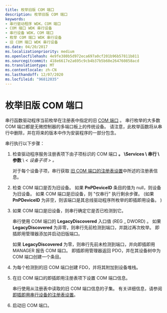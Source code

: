 ```yaml
---
title: 枚举旧版 COM 端口
description: 枚举旧版 COM 端口
keywords:
- 串行驱动程序 WDK，COM 端口
- COM 端口 WDK 串行设备
- 串行设备 WDK，COM 端口
- 枚举 COM 端口 WDK 串行设备
- 旧 COM 端口 WDK 串行设备
ms.date: 04/20/2017
ms.localizationpriority: medium
ms.openlocfilehash: 4e9fe380b5d972eca697a0cf201b96b57811b811
ms.sourcegitcommit: 418e6617e2a695c9cb4b37b5b60e264760858acd
ms.translationtype: MT
ms.contentlocale: zh-CN
ms.lasthandoff: 12/07/2020
ms.locfileid: "96812035"
---
```

# <a name="enumerating-legacy-com-ports"></a>枚举旧版 COM 端口





串行函数驱动程序当前枚举在注册表中指定的旧 [COM 端口](configuration-of-com-ports.md) 。 串行枚举的大多数 COM 端口都是无微控制器的多端口板上的传统设备。 请注意，此枚举函数将从串行中删除，并在将来的版本中作为安装程序的一部分包含。

串行执行以下步骤：

1.  检查驱动程序服务注册表项下由子项标识的 COM 端口 **。 \\Services \\ 串行 \\ 参数** \\ &lt; *设备子项 &gt; 。*

    对于每个设备子项，串行获取 [旧 COM 端口的注册表设置](registry-settings-for-a-legacy-com-port.md)中所述的注册表信息。

2.  检查 COM 端口是否为旧设备。 如果 **PnPDeviceID** 条目的值为 null，则设备为旧设备。 如果 COM 端口是旧设备，则 "仅串行" 执行剩余步骤。  (如果 **PnPDeviceID** 为非空，则该端口是其总线驱动程序所枚举的即插即用设备。 ) 

3.  如果 COM 端口是旧设备，则串行确定它是否已检测到它。

    串行使用 COM 端口的 **LegacyDiscovered** 入口值 (REG \_ DWORD) 。 如果 **LegacyDiscovered** 为非零，则串行先前检测到端口，并跳过再次枚举。 即插即用管理器添加并启动旧版端口。

    如果 **LegacyDiscovered** 为零，则串行先前未检测到端口，并向即插即用 MANAGER 报告 COM 端口。 即插即用管理器返回 PDO，并在其设备树中为 COM 端口创建一个条目。

4.  为每个检测到的旧 COM 端口创建 FDO，并将其附加到设备堆栈。

5.  在旧 COM 端口的即插即用注册表项下设置 COM 端口信息。

    串行使用从注册表中读取的旧 COM 端口信息的子集。 有关详细信息，请参阅 [即插即用串行设备的注册表设置](registry-settings-for-a-plug-and-play-serial-device.md)。

6.  启动旧 COM 端口。

 

 




